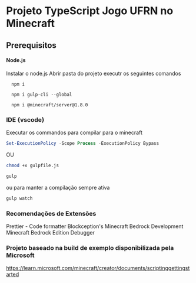 # Projeto TypeScript Jogo UFRN no Minecraft

## Prerequisitos

#### Node.js

Instalar o node.js
Abrir pasta do projeto
executr os seguintes comandos

```node
  npm i
```

```node
  npm i gulp-cli --global
```

```node
  npm i @minecraft/server@1.8.0
```

### IDE {vscode}

Executar os commandos para compilar para o minecraft

```powershell
Set-ExecutionPolicy -Scope Process -ExecutionPolicy Bypass
```

OU

```bash
chmod +x gulpfile.js
```

```powershell ou Bash
gulp
```

ou para manter a compilação sempre ativa

```powershell ou Bash
gulp watch
```

### Recomendações de Extensões

Prettier - Code formatter
Blockception's Minecraft Bedrock Development
Minecraft Bedrock Edition Debugger

### Projeto baseado na build de exemplo disponibilizada pela Microsoft

https://learn.microsoft.com/minecraft/creator/documents/scriptinggettingstarted
